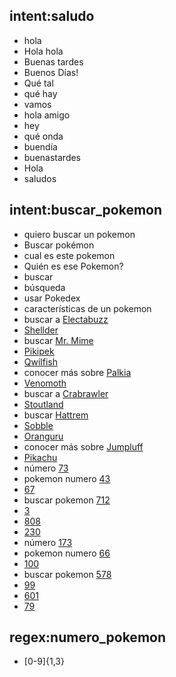 ## intent:saludo
- hola
- Hola hola
- Buenas tardes
- Buenos Días!
- Qué tal
- qué hay
- vamos
- hola amigo
- hey
- qué onda
- buendía
- buenastardes
- Hola
- saludos

## intent:buscar_pokemon
- quiero buscar un pokemon
- Buscar pokémon
- cual es este pokemon
- Quién es ese Pokemon?
- buscar
- búsqueda
- usar Pokedex
- características de un pokemon
- buscar a [Electabuzz](nombre_pokemon)
- [Shellder](nombre_pokemon)
- buscar [Mr. Mime](nombre_pokemon)
- [Pikipek](nombre_pokemon)
- [Qwilfish](nombre_pokemon)
- conocer más sobre [Palkia](nombre_pokemon)
- [Venomoth](nombre_pokemon)
- buscar a [Crabrawler](nombre_pokemon)
- [Stoutland](nombre_pokemon)
- buscar [Hattrem](nombre_pokemon)
- [Sobble](nombre_pokemon)
- [Oranguru](nombre_pokemon)
- conocer más sobre [Jumpluff](nombre_pokemon)
- [Pikachu](nombre_pokemon)
- número [73](numero_pokemon)
- pokemon numero [43](numero_pokemon)
- [67](numero_pokemon)
- buscar pokemon [712](numero_pokemon)
- [3](numero_pokemon)
- [808](numero_pokemon)
- [230](numero_pokemon)
- número [173](numero_pokemon)
- pokemon numero [66](numero_pokemon)
- [100](numero_pokemon)
- buscar pokemon [578](numero_pokemon)
- [99](numero_pokemon)
- [601](numero_pokemon)
- [79](numero_pokemon)

## regex:numero_pokemon
- [0-9]{1,3}
